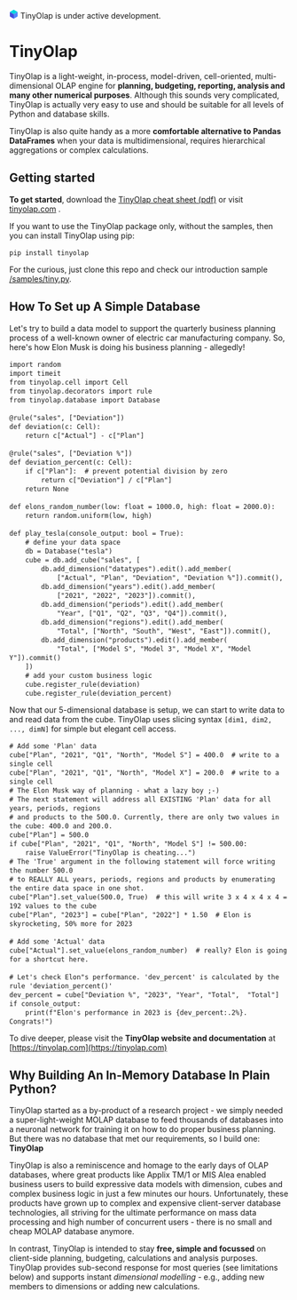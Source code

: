 ![TinyOlap logo](/doc/source/_logos/cube16.png)  TinyOlap is under active development.
# TinyOlap 

TinyOlap is a light-weight, in-process, model-driven, cell-oriented, multi-dimensional OLAP 
engine for **planning, budgeting, reporting, analysis and many other numerical purposes**. 
Although this sounds very complicated, TinyOlap is actually very easy to use and should 
be suitable for all levels of Python and database skills.

TinyOlap is also quite handy as a more **comfortable alternative to Pandas DataFrames** when your data
is multidimensional, requires hierarchical aggregations or complex calculations. 

## Getting started
**To get started**, download the [TinyOlap cheat sheet (pdf)](https://tinyolap.com/tinyolap_cheatsheet.pdf)
or visit [tinyolap.com](https://tinyolap.com) . 

If you want to use the TinyOlap package only, without the samples, then you can install TinyOlap using pip:

    pip install tinyolap

For the curious, just clone this repo and check our introduction sample [/samples/tiny.py](https://github.com/Zeutschler/tinyolap/blob/main/samples/tiny.py).

## How To Set up A Simple Database
Let's try to build a data model to support the quarterly business planning process of a well-known owner 
of electric car manufacturing company. So, here's how Elon Musk is doing his business planning - allegedly!

    import random
    import timeit
    from tinyolap.cell import Cell
    from tinyolap.decorators import rule
    from tinyolap.database import Database
    
    @rule("sales", ["Deviation"])
    def deviation(c: Cell):
        return c["Actual"] - c["Plan"]
    
    @rule("sales", ["Deviation %"])
    def deviation_percent(c: Cell):
        if c["Plan"]:  # prevent potential division by zero
            return c["Deviation"] / c["Plan"]
        return None
    
    def elons_random_number(low: float = 1000.0, high: float = 2000.0):
        return random.uniform(low, high)
    
    def play_tesla(console_output: bool = True):
        # define your data space
        db = Database("tesla")
        cube = db.add_cube("sales", [
            db.add_dimension("datatypes").edit().add_member(
                ["Actual", "Plan", "Deviation", "Deviation %"]).commit(),
            db.add_dimension("years").edit().add_member(
                ["2021", "2022", "2023"]).commit(),
            db.add_dimension("periods").edit().add_member(
                "Year", ["Q1", "Q2", "Q3", "Q4"]).commit(),
            db.add_dimension("regions").edit().add_member(
                "Total", ["North", "South", "West", "East"]).commit(),
            db.add_dimension("products").edit().add_member(
                "Total", ["Model S", "Model 3", "Model X", "Model Y"]).commit()
        ])
        # add your custom business logic
        cube.register_rule(deviation)
        cube.register_rule(deviation_percent)

Now that our 5-dimensional database is setup, we can start to write data to and read data from the cube.
TinyOlap uses slicing syntax ``[dim1, dim2, ..., dimN]`` for simple but elegant cell access. 

    # Add some 'Plan' data
    cube["Plan", "2021", "Q1", "North", "Model S"] = 400.0  # write to a single cell
    cube["Plan", "2021", "Q1", "North", "Model X"] = 200.0  # write to a single cell
    # The Elon Musk way of planning - what a lazy boy ;-)
    # The next statement will address all EXISTING 'Plan' data for all years, periods, regions
    # and products to the 500.0. Currently, there are only two values in the cube: 400.0 and 200.0.
    cube["Plan"] = 500.0
    if cube["Plan", "2021", "Q1", "North", "Model S"] != 500.00:
        raise ValueError("TinyOlap is cheating...")
    # The 'True' argument in the following statement will force writing the number 500.0
    # to REALLY ALL years, periods, regions and products by enumerating the entire data space in one shot.
    cube["Plan"].set_value(500.0, True)  # this will write 3 x 4 x 4 x 4 = 192 values to the cube
    cube["Plan", "2023"] = cube["Plan", "2022"] * 1.50  # Elon is skyrocketing, 50% more for 2023
    
    # Add some 'Actual' data
    cube["Actual"].set_value(elons_random_number)  # really? Elon is going for a shortcut here.
    
    # Let's check Elon"s performance. 'dev_percent' is calculated by the rule 'deviation_percent()'
    dev_percent = cube["Deviation %", "2023", "Year", "Total",  "Total"]
    if console_output:
        print(f"Elon's performance in 2023 is {dev_percent:.2%}. Congrats!") 


To dive deeper, please visit the **TinyOlap website and documentation** at [https://tinyolap.com](https://tinyolap.com)

## Why Building An In-Memory Database In Plain Python? 
TinyOlap started as a by-product of a research project - we simply needed a super-light-weight MOLAP database 
to feed thousands of databases into a neuronal network for training it on how to do proper business planning. 
But there was no database that met our requirements, so I build one: **TinyOlap**

TinyOlap is also a reminiscence and homage to the early days of OLAP databases, where great products like 
Applix TM/1 or MIS Alea enabled business users to build expressive data models with dimension, cubes and complex 
business logic in just a few minutes our hours. Unfortunately, these products have grown up to complex and 
expensive client-server database technologies, all striving for the ultimate performance on mass data 
processing and high number of concurrent users - there is no small and cheap MOLAP database anymore.

In contrast, TinyOlap is intended to stay **free, simple and focussed** on 
client-side planning, budgeting, calculations and analysis purposes. TinyOlap provides sub-second 
response for most queries (see limitations below) and supports instant 
*dimensional modelling* - e.g., adding new members to dimensions or adding new calculations.
